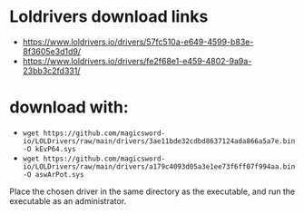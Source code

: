 # Loldrivers download links

* https://www.loldrivers.io/drivers/57fc510a-e649-4599-b83e-8f3605e3d1d9/
* https://www.loldrivers.io/drivers/fe2f68e1-e459-4802-9a9a-23bb3c2fd331/


# download with:

* `wget https://github.com/magicsword-io/LOLDrivers/raw/main/drivers/3ae11bde32cdbd8637124ada866a5a7e.bin -O kEvP64.sys`
* `wget https://github.com/magicsword-io/LOLDrivers/raw/main/drivers/a179c4093d05a3e1ee73f6ff07f994aa.bin -O aswArPot.sys`


Place the chosen driver in the same directory as the executable, and run the executable as an administrator.
